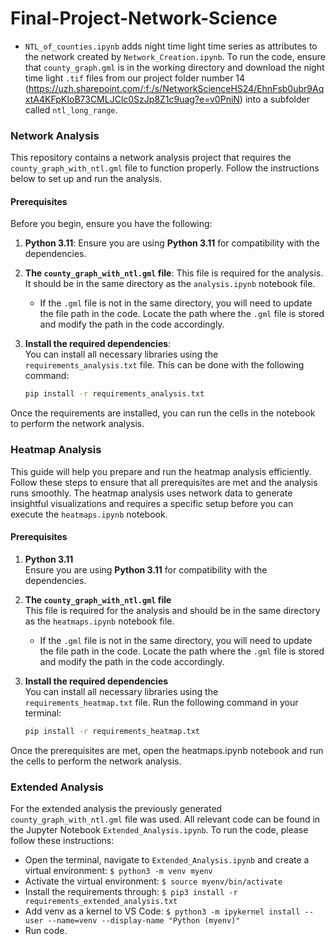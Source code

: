 # Final-Project-Network-Science

- `NTL_of_counties.ipynb` adds night time light time series as attributes to the network created by `Network_Creation.ipynb`. To run the code, ensure that `county_graph.gml` is in the working directory and download the night time light `.tif` files from our project folder number 14 (https://uzh.sharepoint.com/:f:/s/NetworkScienceHS24/EhnFsb0ubr9AqxtA4KFpKIoB73CMLJClc0SzJp8Z1c9uag?e=v0PniN) into a subfolder called `ntl_long_range`.


### Network Analysis
This repository contains a network analysis project that requires the `county_graph_with_ntl.gml` file to function properly. Follow the instructions below to set up and run the analysis.

#### Prerequisites

Before you begin, ensure you have the following:

1. **Python 3.11**: Ensure you are using **Python 3.11** for compatibility with the dependencies.

2. **The `county_graph_with_ntl.gml` file**: This file is required for the analysis. It should be in the same directory as the `analysis.ipynb` notebook file.  
   - If the `.gml` file is not in the same directory, you will need to update the file path in the code. Locate the path where the `.gml` file is stored and modify the path in the code accordingly.

3. **Install the required dependencies**:  
   You can install all necessary libraries using the `requirements_analysis.txt` file. This can be done with the following command:

   ```bash
   pip install -r requirements_analysis.txt

Once the requirements are installed, you can run the cells in the notebook to perform the network analysis.

### Heatmap Analysis
This guide will help you prepare and run the heatmap analysis efficiently. Follow these steps to ensure that all prerequisites are met and the analysis runs smoothly. The heatmap analysis uses network data to generate insightful visualizations and requires a specific setup before you can execute the `heatmaps.ipynb` notebook.

#### Prerequisites

1. **Python 3.11**  
   Ensure you are using **Python 3.11** for compatibility with the dependencies.

2. **The `county_graph_with_ntl.gml` file**  
   This file is required for the analysis and should be in the same directory as the `heatmaps.ipynb` notebook file.  
   - If the `.gml` file is not in the same directory, you will need to update the file path in the code. Locate the path where the `.gml` file is stored and modify the path in the code accordingly.

3. **Install the required dependencies**  
   You can install all necessary libraries using the `requirements_heatmap.txt` file. Run the following command in your terminal:

   ```bash
   pip install -r requirements_heatmap.txt
   
Once the prerequisites are met, open the heatmaps.ipynb notebook and run the cells to perform the network analysis.

### Extended Analysis
For the extended analysis the previously generated `county_graph_with_ntl.gml` file was used. All relevant code can be found in the Jupyter Notebook `Extended_Analysis.ipynb`. To run the code, please follow these instructions: 
  - Open the terminal, navigate to `Extended_Analysis.ipynb` and create a virtual environment: `$ python3 -m venv myenv`
  - Activate the virtual environment: `$ source myenv/bin/activate`
  - Install the requirements through: `$ pip3 install -r requirements_extended_analysis.txt`
  - Add venv as a kernel to VS Code: `$ python3 -m ipykernel install --user --name=venv --display-name "Python (myenv)"`
  - Run code.
